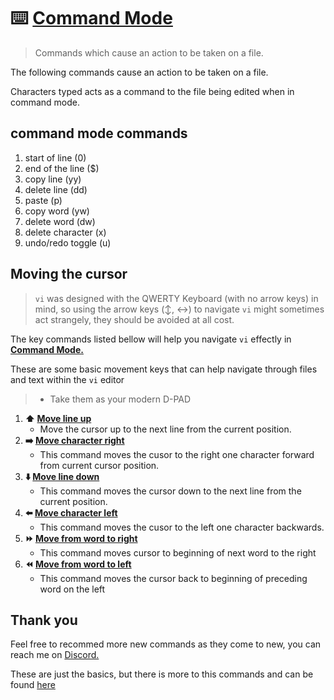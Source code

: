 # :keyboard: [Command Mode](vi/command-mode/README.md)
> Commands which cause an action to be taken on a file.

The following commands cause an action to be taken on a file.

Characters typed acts as a command to the file being edited when in command mode.

## command mode commands
1. start of line (0)
1. end of the line ($)
1. copy line (yy)
1. delete line (dd)
1. paste (p)
1. copy word (yw)
1. delete word (dw)
1. delete character (x)
1. undo/redo toggle (u)

## Moving the cursor
> `vi` was designed with the QWERTY Keyboard (with no arrow keys) in mind, so using the arrow keys (:arrow_up_down:, :left_right_arrow:) to navigate `vi` might sometimes act strangely, they should be avoided at all cost.

The key commands listed bellow will help you navigate `vi` effectly in **[Command Mode.](/vi/command-mode/README.md)**

These are some basic movement keys that can help navigate through files and text within the `vi` editor

> - Take them as your modern D-PAD

1. **:arrow_up: [Move line up](/vi/command-mode/move_line-up)**
    - Move the cursor up to the next line from the current position.
1. **:arrow_right: [Move character right](/vi/command-mode/move_char-right)**
    - This command moves the cusor to the right one character forward from current cursor position.
1. **:arrow_down: [Move line down](/vi/command-mode/move_line-down)**
    - This command moves the cursor down to the next line from the current position.
1. **:arrow_left: [Move character left](/vi/command-mode/move_char-left)**
    - This command moves the cusor to the left one character backwards.
1. **:fast_forward: [Move from word to right](/vi/command-mode/move_word-right)**
    - This command moves cursor to beginning of next word to the right
1. **:rewind: [Move from word to left](/vi/command-mode/move_word-left)**
    - This command moves the cursor back to beginning of preceding word on the left

## Thank you
Feel free to recommed more new commands as they come to new, you can reach me on [Discord.](https://discord.com/users/982980024950997073)

These are just the basics, but there is more to this commands and can be found [here](https://www.cs.colostate.edu/helpdocs/vi.html)